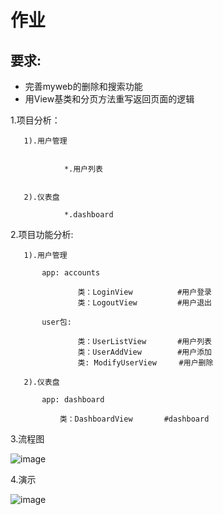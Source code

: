 # 作业 

## 要求:

- 完善myweb的删除和搜索功能 
- 用View基类和分页方法重写返回页面的逻辑



1.项目分析：

       1).用户管理
	   
	
				*.用户列表
				 
				 
       2).仪表盘
	   
				*.dashboard  
	   

2.项目功能分析:

       1).用户管理
	       
		   app: accounts
	           
				   类：LoginView          #用户登录	   
				   类：LogoutView         #用户退出
				   
		   user包:

				   类：UserListView       #用户列表	
				   类：UserAddView        #用户添加	
				   类: ModifyUserView     #用户删除
		   
       2).仪表盘
	   
		   app: dashboard
		   
	           类：DashboardView       #dashboard	 

3.流程图

![image](https://github.com/1032231418/python/blob/master/lesson4/zhangbaocheng/naotu.png)			   
		   
4.演示

![image](https://github.com/1032231418/python/blob/master/lesson4/zhangbaocheng/yanshi.gif)			   
